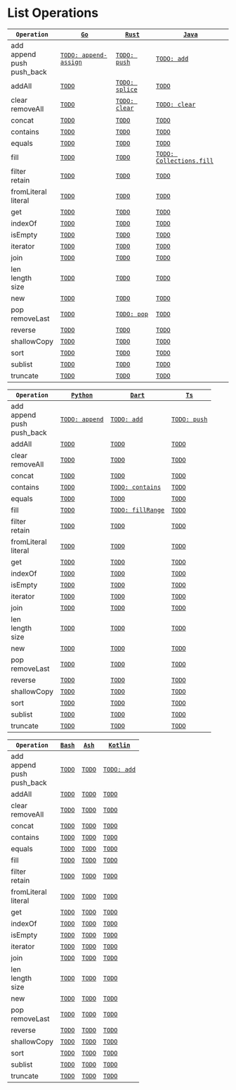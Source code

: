 # List Operations

|`Operation`|[`Go`](https://go.dev/)|[`Rust`](https://www.rust-lang.org/)|[`Java`](https://docs.oracle.com/javase/8/docs/technotes/guides/language/)|
|---|---|---|---|
|add<br/>append<br/>push<br/>push_back|[`TODO: append-assign`](https://go.dev/ref/spec#Appending_and_copying_slices)|[`TODO: push`](https://doc.rust-lang.org/std/vec/struct.Vec.html#method.push)|[`TODO: add`](https://docs.oracle.com/en/java/javase/17/docs/api/java.base/java/util/List.html#add(E))|
|addAll|[`TODO`](TODO)|[`TODO: splice`](https://doc.rust-lang.org/std/vec/struct.Vec.html#method.splice)|[`TODO`](TODO)|
|clear<br/>removeAll|[`TODO`](TODO)|[`TODO: clear`](https://doc.rust-lang.org/std/vec/struct.Vec.html#method.clear)|[`TODO: clear`](https://docs.oracle.com/en/java/javase/17/docs/api/java.base/java/util/List.html#clear())|
|concat|[`TODO`](TODO)|[`TODO`](TODO)|[`TODO`](TODO)|
|contains|[`TODO`](TODO)|[`TODO`](TODO)|[`TODO`](TODO)|
|equals|[`TODO`](TODO)|[`TODO`](TODO)|[`TODO`](TODO)|
|fill|[`TODO`](TODO)|[`TODO`](https://doc.rust-lang.org/std/vec/struct.Vec.html#method.fill)|[`TODO: Collections.fill`](https://docs.oracle.com/en/java/javase/17/docs/api/java.base/java/util/Collections.html#fill(java.util.List,T))|
|filter<br/>retain|[`TODO`](TODO)|[`TODO`](https://doc.rust-lang.org/std/vec/struct.Vec.html#method.retain)|[`TODO`](TODO)|
|fromLiteral<br/>literal|[`TODO`](TODO)|[`TODO`](TODO)|[`TODO`](TODO)|
|get|[`TODO`](TODO)|[`TODO`](TODO)|[`TODO`](TODO)|
|indexOf|[`TODO`](TODO)|[`TODO`](TODO)|[`TODO`](TODO)|
|isEmpty|[`TODO`](TODO)|[`TODO`](https://doc.rust-lang.org/std/vec/struct.Vec.html#method.is_empty)|[`TODO`](TODO)|
|iterator|[`TODO`](TODO)|[`TODO`](TODO)|[`TODO`](TODO)|
|join|[`TODO`](TODO)|[`TODO`](TODO)|[`TODO`](TODO)|
|len<br/>length<br/>size|[`TODO`](TODO)|[`TODO`](https://doc.rust-lang.org/std/vec/struct.Vec.html#method.len)|[`TODO`](TODO)|
|new|[`TODO`](TODO)|[`TODO`](TODO)|[`TODO`](TODO)|
|pop<br/>removeLast|[`TODO`](TODO)|[`TODO: pop`](https://doc.rust-lang.org/std/vec/struct.Vec.html#method.pop)|[`TODO`](TODO)|
|reverse|[`TODO`](TODO)|[`TODO`](https://doc.rust-lang.org/std/vec/struct.Vec.html#method.reverse)|[`TODO`](TODO)|
|shallowCopy|[`TODO`](TODO)|[`TODO`](TODO)|[`TODO`](TODO)|
|sort|[`TODO`](TODO)|[`TODO`](TODO)|[`TODO`](TODO)|
|sublist|[`TODO`](TODO)|[`TODO`](TODO)|[`TODO`](TODO)|
|truncate|[`TODO`](TODO)|[`TODO`](https://doc.rust-lang.org/std/vec/struct.Vec.html#method.truncate)|[`TODO`](TODO)|


|`Operation`|[`Python`](https://www.python.org/)|[`Dart`](https://dart.dev/)|[`Ts`](https://www.typescriptlang.org/)|
|---|---|---|---|
|add<br/>append<br/>push<br/>push_back|[`TODO: append`](https://docs.python.org/3/tutorial/datastructures.html#more-on-lists)|[`TODO: add`](https://api.dart.dev/stable/2.16.2/dart-core/List/add.html)|[`TODO: push`](https://developer.mozilla.org/en-US/docs/Web/JavaScript/Reference/Global_Objects/Array/push)|
|addAll|[`TODO`](TODO)|[`TODO`](TODO)|[`TODO`](TODO)|
|clear<br/>removeAll|[`TODO`](TODO)|[`TODO`](https://api.dart.dev/stable/2.17.3/dart-core/List/clear.html)|[`TODO`](TODO)|
|concat|[`TODO`](TODO)|[`TODO`](TODO)|[`TODO`](TODO)|
|contains|[`TODO`](TODO)|[`TODO: contains`](https://api.dart.dev/stable/2.17.3/dart-core/Iterable/contains.html)|[`TODO`](TODO)|
|equals|[`TODO`](TODO)|[`TODO`](TODO)|[`TODO`](TODO)|
|fill|[`TODO`](TODO)|[`TODO: fillRange`](https://api.dart.dev/stable/2.17.3/dart-core/List/fillRange.html)|[`TODO`](TODO)|
|filter<br/>retain|[`TODO`](TODO)|[`TODO`](TODO)|[`TODO`](TODO)|
|fromLiteral<br/>literal|[`TODO`](TODO)|[`TODO`](TODO)|[`TODO`](TODO)|
|get|[`TODO`](TODO)|[`TODO`](TODO)|[`TODO`](TODO)|
|indexOf|[`TODO`](TODO)|[`TODO`](TODO)|[`TODO`](TODO)|
|isEmpty|[`TODO`](TODO)|[`TODO`](TODO)|[`TODO`](TODO)|
|iterator|[`TODO`](TODO)|[`TODO`](TODO)|[`TODO`](TODO)|
|join|[`TODO`](TODO)|[`TODO`](TODO)|[`TODO`](TODO)|
|len<br/>length<br/>size|[`TODO`](TODO)|[`TODO`](TODO)|[`TODO`](TODO)|
|new|[`TODO`](TODO)|[`TODO`](TODO)|[`TODO`](TODO)|
|pop<br/>removeLast|[`TODO`](TODO)|[`TODO`](TODO)|[`TODO`](TODO)|
|reverse|[`TODO`](TODO)|[`TODO`](TODO)|[`TODO`](TODO)|
|shallowCopy|[`TODO`](TODO)|[`TODO`](TODO)|[`TODO`](TODO)|
|sort|[`TODO`](TODO)|[`TODO`](TODO)|[`TODO`](TODO)|
|sublist|[`TODO`](TODO)|[`TODO`](TODO)|[`TODO`](TODO)|
|truncate|[`TODO`](TODO)|[`TODO`](TODO)|[`TODO`](TODO)|


|`Operation`|[`Bash`](https://www.gnu.org/software/bash/)|[`Ash`](https://en.wikipedia.org/wiki/Almquist_shell)|[`Kotlin`](https://kotlinlang.org/)|
|---|---|---|---|
|add<br/>append<br/>push<br/>push_back|[`TODO`](TODO)|[`TODO`](TODO)|[`TODO: add`](https://kotlinlang.org/api/latest/jvm/stdlib/kotlin.collections/-mutable-list/add.html)|
|addAll|[`TODO`](TODO)|[`TODO`](TODO)|[`TODO`](TODO)|
|clear<br/>removeAll|[`TODO`](TODO)|[`TODO`](TODO)|[`TODO`](TODO)|
|concat|[`TODO`](TODO)|[`TODO`](TODO)|[`TODO`](TODO)|
|contains|[`TODO`](TODO)|[`TODO`](TODO)|[`TODO`](TODO)|
|equals|[`TODO`](TODO)|[`TODO`](TODO)|[`TODO`](TODO)|
|fill|[`TODO`](TODO)|[`TODO`](TODO)|[`TODO`](TODO)|
|filter<br/>retain|[`TODO`](TODO)|[`TODO`](TODO)|[`TODO`](TODO)|
|fromLiteral<br/>literal|[`TODO`](TODO)|[`TODO`](TODO)|[`TODO`](TODO)|
|get|[`TODO`](TODO)|[`TODO`](TODO)|[`TODO`](TODO)|
|indexOf|[`TODO`](TODO)|[`TODO`](TODO)|[`TODO`](TODO)|
|isEmpty|[`TODO`](TODO)|[`TODO`](TODO)|[`TODO`](TODO)|
|iterator|[`TODO`](TODO)|[`TODO`](TODO)|[`TODO`](TODO)|
|join|[`TODO`](TODO)|[`TODO`](TODO)|[`TODO`](TODO)|
|len<br/>length<br/>size|[`TODO`](TODO)|[`TODO`](TODO)|[`TODO`](TODO)|
|new|[`TODO`](TODO)|[`TODO`](TODO)|[`TODO`](TODO)|
|pop<br/>removeLast|[`TODO`](TODO)|[`TODO`](TODO)|[`TODO`](TODO)|
|reverse|[`TODO`](TODO)|[`TODO`](TODO)|[`TODO`](TODO)|
|shallowCopy|[`TODO`](TODO)|[`TODO`](TODO)|[`TODO`](TODO)|
|sort|[`TODO`](TODO)|[`TODO`](TODO)|[`TODO`](TODO)|
|sublist|[`TODO`](TODO)|[`TODO`](TODO)|[`TODO`](TODO)|
|truncate|[`TODO`](TODO)|[`TODO`](TODO)|[`TODO`](TODO)|


